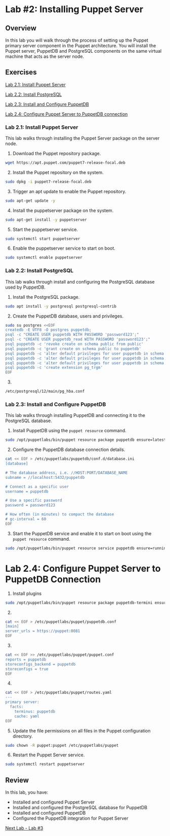 # Lab #2: Installing Puppet Server

## Overview
In this lab you will walk through the process of setting up the Puppet primary server component in the Puppet architecture. You will install the Puppet server, PuppetDB and PostgreSQL components on the same virtual machine that acts as the server node.

## Exercises

[Lab 2.1: Install Puppet Server](#lab-21-install-puppet-server)

[Lab 2.2: Install PostgreSQL](#lab-22-install-postgresql)

[Lab 2.3: Install and Configure PuppetDB](#lab-23-install-and-configure-puppetdb)

[Lab 2.4: Configure Puppet Server to PuppetDB connection](#lab-24-configure-puppet-server-to-puppetdb-connection)

### Lab 2.1: Install Puppet Server

This lab walks through installing the Puppet Server package on the server node.

1. Download the Puppet repository package.

```bash
wget https://apt.puppet.com/puppet7-release-focal.deb
```

2. Install the Puppet repository on the system.

```bash
sudo dpkg -i puppet7-release-focal.deb
```

3. Trigger an apt update to enable the Puppet repository.

```bash
sudo apt-get update -y
```

4. Install the puppetserver package on the system.

```bash
sudo apt-get install -y puppetserver
```

5. Start the puppetserver service.

```bash
sudo systemctl start puppetserver
```

6. Enable the puppetserver service to start on boot.

```bash
sudo systemctl enable puppetserver
```

### Lab 2.2: Install PostgreSQL

This lab walks through install and configuring the PostgreSQL database used by PuppetDB.

1. Install the PostgreSQL package.

```bash
sudo apt install -y postgresql postgresql-contrib
```

2. Create the PuppetDB database, users and privileges.

```bash
sudo su postgres <<EOF
createdb -E UTF8 -O postgres puppetdb;
psql -c "CREATE USER puppetdb WITH PASSWORD 'password123';"
psql -c "CREATE USER puppetdb_read WITH PASSWORD 'password123';"
psql puppetdb -c 'revoke create on schema public from public'
psql puppetdb -c 'grant create on schema public to puppetdb'
psql puppetdb -c 'alter default privileges for user puppetdb in schema public grant select on tables to puppetdb_read'
psql puppetdb -c 'alter default privileges for user puppetdb in schema public grant usage on sequences to puppetdb_read'
psql puppetdb -c 'alter default privileges for user puppetdb in schema public grant execute on functions to puppetdb_read'
psql puppetdb -c 'create extension pg_trgm'
EOF
```

3. 

```bash
/etc/postgresql/12/main/pg_hba.conf
```

### Lab 2.3: Install and Configure PuppetDB

This lab walks through installing PuppetDB and connecting it to the PostgreSQL database.

1. Install PuppetDB using the `puppet resource` command.

```bash
sudo /opt/puppetlabs/bin/puppet resource package puppetdb ensure=latest
```

2. Configure the PuppetDB database connection details.

```bash
cat << EOF > /etc/puppetlabs/puppetdb/conf.d/database.ini
[database]

# The database address, i.e. //HOST:PORT/DATABASE_NAME
subname = //localhost:5432/puppetdb

# Connect as a specific user
username = puppetdb

# Use a specific password
password = password123

# How often (in minutes) to compact the database
# gc-interval = 60
EOF
```

3. Start the PuppetDB service and enable it to start on boot using the `puppet resource` command.

```bash
sudo /opt/puppetlabs/bin/puppet resource service puppetdb ensure=running enable=true
```

# Lab 2.4: Configure Puppet Server to PuppetDB Connection

1. Install plugins

```bash
sudo /opt/puppetlabs/bin/puppet resource package puppetdb-termini ensure=latest
```

2. 

```bash
cat << EOF > /etc/puppetlabs/puppet/puppetdb.conf
[main]
server_urls = https://puppet:8081
EOF
```

3. 

```bash
cat << EOF >> /etc/puppetlabs/puppet/puppet.conf
reports = puppetdb
storeconfigs_backend = puppetdb
storeconfigs = true
EOF
```

4. 

```bash
cat << EOF > /etc/puppetlabs/puppet/routes.yaml
---
primary server:
  facts:
    terminus: puppetdb
    cache: yaml
EOF
```

5. Update the file permissions on all files in the Puppet configuration directory.

```bash
sudo chown -R puppet:puppet /etc/puppetlabs/puppet
```

6. Restart the Puppet Server service.

```bash
sudo systemctl restart puppetserver
```

## Review

In this lab, you have:

+ Installed and configured Puppet Server
+ Installed and configured the PostgreSQL database for PuppetDB
+ Installed and configured PuppetDB
+ Configured the PuppetDB integration for Puppet Server

[Next Lab - Lab #3](./03-configuring-puppet-server.md)
